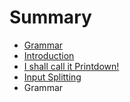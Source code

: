 # Summary

* [Grammar](grammar.md)
* [Introduction](intro.md)
* [I shall call it Printdown!](printdown.md)
* [Input Splitting](input_splitting.md)
* Grammar

